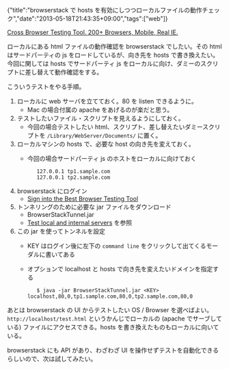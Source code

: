 {"title":"browserstack で hosts を有効にしつつローカルファイルの動作チェック","date":"2013-05-18T21:43:35+09:00","tags":["web"]}

[Cross Browser Testing Tool. 200+ Browsers, Mobile, Real IE.](http://www.browserstack.com/)

ローカルにある html ファイルの動作確認を browserstack でしたい。その html はサードパーティの js をロードしているが、向き先を hosts で書き換えたい。今回に関しては hosts でサードパーティ js をローカルに向け、ダミーのスクリプトに差し替えて動作確認をする。

こういうテストをやる手順。

1. ローカルに web サーバを立てておく。80 を listen できるように。
   - Mac の場合付属の apache をあげるのが楽だと思う。
2. テストしたいファイル・スクリプトを見えるようにしておく。
   - 今回の場合テストしたい html、スクリプト、差し替えたいダミースクリプトを `/Library/WebServer/Documents/` に置く。
3. ローカルマシンの hosts で、必要な host の向き先を変えておく。
   - 今回の場合サードパーティ js のホストをローカルに向けておく

            127.0.0.1 tp1.sample.com
            127.0.0.1 tp2.sample.com

4. browserstack にログイン
   - [Sign into the Best Browser Testing Tool](https://www.browserstack.com/users/sign_in)
5. トンネリングのために必要な jar ファイルをダウンロード
   - BrowserStackTunnel.jar
   - [Test local and internal servers](http://www.browserstack.com/local-testing) を参照
6. この jar を使ってトンネルを設定
   - KEY はログイン後に左下の `command line` をクリックして出てくるモーダルに書いてある
   - オプションで localhost と hosts で向き先を変えたいドメインを指定する

            $ java -jar BrowserStackTunnel.jar <KEY> localhost,80,0,tp1.sample.com,80,0,tp2.sample.com,80,0

あとは browserstack の UI からテストしたい OS / Browser を選べばよい。`http://localhost/test.html` というかんじでローカルの (apache でサーブしている) ファイルにアクセスできる。hosts を書き換えたものもローカルに向いている。

browserstack にも API があり、わざわざ UI を操作せずテストを自動化できるらしいので、次は試してみたい。

